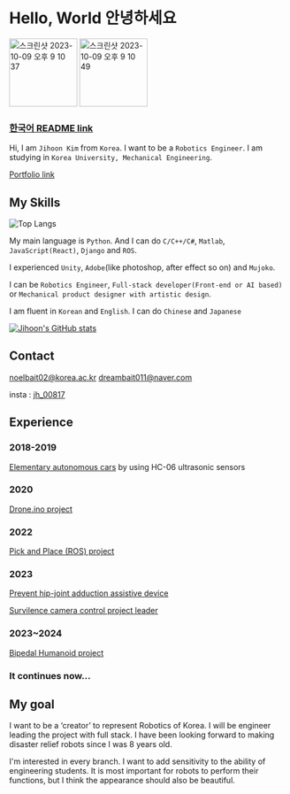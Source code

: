 # Hello, World 안녕하세요

<img width="123" alt="스크린샷 2023-10-09 오후 9 10 37" src="https://github.com/jh00817/jh00817/assets/87847222/aa0b862c-c343-457b-bd49-46ec1d2a8a2b">
<img width="123" alt="스크린샷 2023-10-09 오후 9 10 49" src="https://github.com/jh00817/jh00817/assets/87847222/a62984c3-932d-452d-b83c-8bbd87443a57">

### [한국어 README link](https://github.com/jh00817/jh00817/blob/main/읽어봐주세요.md)


Hi, I am `Jihoon Kim` from `Korea`.
I want to be a `Robotics Engineer`.
I am studying in `Korea University, Mechanical Engineering`.

[Portfolio link](https://www.figma.com/proto/XZFw3B2657oYuuzWKl0lAJ/Portfolio_Ji-Hoon?node-id=604-249&starting-point-node-id=604%3A249)

## My Skills


![Top Langs](https://github-readme-stats.vercel.app/api/top-langs/?username=jh00817&layout=compact) 

My main language is `Python`. 
And I can do `C/C++/C#`, `Matlab`, `JavaScript(React)`, `Django` and `ROS`.

I experienced `Unity`, `Adobe`(like photoshop, after effect so on) and `Mujoko`.

I can be `Robotics Engineer`, `Full-stack developer(Front-end or AI based)` or `Mechanical product designer with artistic design`.

I am fluent in `Korean` and `English`. I can do `Chinese` and `Japanese`



[![Jihoon's GitHub stats](https://github-readme-stats.vercel.app/api?username=jh00817)](https://github.com/anuraghazra/github-readme-stats)

## Contact

noelbait02@korea.ac.kr
dreambait011@naver.com

insta : [jh_00817](instagram.com/jh_00817)

## Experience

### 2018-2019
[Elementary autonomous cars](https://www.figma.com/proto/XZFw3B2657oYuuzWKl0lAJ/Portfolio_Ji-Hoon?type=design&node-id=636-471&t=g3xUNd9sopyQm7u8-1&scaling=min-zoom&page-id=603%3A155&starting-point-node-id=604%3A249&mode=design)
by using HC-06 ultrasonic sensors 

### 2020
[Drone.ino project](https://www.figma.com/proto/XZFw3B2657oYuuzWKl0lAJ/Portfolio_Ji-Hoon?type=design&node-id=636-471&t=g3xUNd9sopyQm7u8-1&scaling=min-zoom&page-id=603%3A155&starting-point-node-id=604%3A249&mode=design)

### 2022
[Pick and Place (ROS) project](https://github.com/EndeavoringYoon/Pick-and-place-KOR-)

### 2023
[Prevent hip-joint adduction assistive device](https://www.figma.com/proto/XZFw3B2657oYuuzWKl0lAJ/Portfolio_Ji-Hoon?type=design&node-id=636-234&t=g3xUNd9sopyQm7u8-1&scaling=min-zoom&page-id=603%3A155&starting-point-node-id=604%3A249&mode=design)

[Survilence camera control project leader](https://www.figma.com/proto/XZFw3B2657oYuuzWKl0lAJ/Portfolio_Ji-Hoon?type=design&node-id=636-234&t=g3xUNd9sopyQm7u8-1&scaling=min-zoom&page-id=603%3A155&starting-point-node-id=604%3A249&mode=design)

### 2023~2024
[Bipedal Humanoid project](https://www.figma.com/proto/XZFw3B2657oYuuzWKl0lAJ/Portfolio_Ji-Hoon?type=design&node-id=636-234&t=g3xUNd9sopyQm7u8-1&scaling=min-zoom&page-id=603%3A155&starting-point-node-id=604%3A249&mode=design)

### It continues now...

## My goal

I want to be a ‘creator’ to represent Robotics of Korea.
I will be engineer leading the project with full stack.
I have been looking forward to making disaster relief robots since I was 8 years old.

I'm interested in every branch.
I want to add sensitivity to the ability of engineering students.
It is most important for robots to perform their functions, but I think the appearance should also be beautiful.
